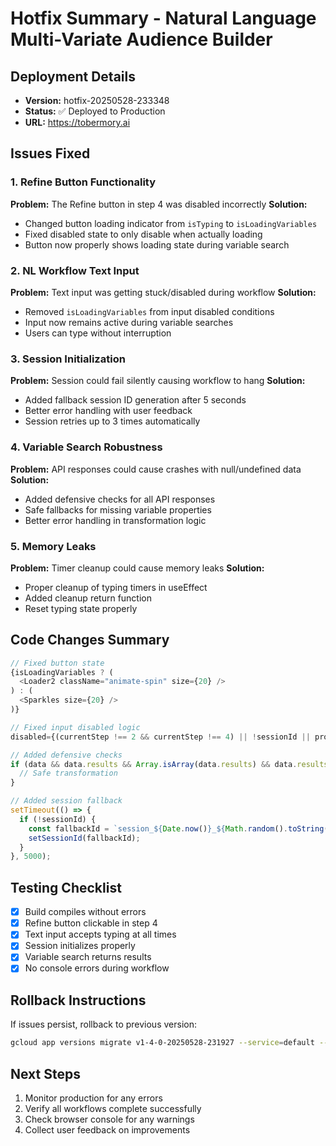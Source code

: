 # Hotfix Summary - Natural Language Multi-Variate Audience Builder

## Deployment Details
- **Version:** hotfix-20250528-233348
- **Status:** ✅ Deployed to Production
- **URL:** https://tobermory.ai

## Issues Fixed

### 1. Refine Button Functionality
**Problem:** The Refine button in step 4 was disabled incorrectly
**Solution:** 
- Changed button loading indicator from `isTyping` to `isLoadingVariables`
- Fixed disabled state to only disable when actually loading
- Button now properly shows loading state during variable search

### 2. NL Workflow Text Input
**Problem:** Text input was getting stuck/disabled during workflow
**Solution:**
- Removed `isLoadingVariables` from input disabled conditions
- Input now remains active during variable searches
- Users can type without interruption

### 3. Session Initialization
**Problem:** Session could fail silently causing workflow to hang
**Solution:**
- Added fallback session ID generation after 5 seconds
- Better error handling with user feedback
- Session retries up to 3 times automatically

### 4. Variable Search Robustness
**Problem:** API responses could cause crashes with null/undefined data
**Solution:**
- Added defensive checks for all API responses
- Safe fallbacks for missing variable properties
- Better error handling in transformation logic

### 5. Memory Leaks
**Problem:** Timer cleanup could cause memory leaks
**Solution:**
- Proper cleanup of typing timers in useEffect
- Added cleanup return function
- Reset typing state properly

## Code Changes Summary

```typescript
// Fixed button state
{isLoadingVariables ? (
  <Loader2 className="animate-spin" size={20} />
) : (
  <Sparkles size={20} />
)}

// Fixed input disabled logic
disabled={(currentStep !== 2 && currentStep !== 4) || !sessionId || processWorkflow.isPending}

// Added defensive checks
if (data && data.results && Array.isArray(data.results) && data.results.length > 0) {
  // Safe transformation
}

// Added session fallback
setTimeout(() => {
  if (!sessionId) {
    const fallbackId = `session_${Date.now()}_${Math.random().toString(36).substr(2, 9)}`;
    setSessionId(fallbackId);
  }
}, 5000);
```

## Testing Checklist
- [x] Build compiles without errors
- [x] Refine button clickable in step 4
- [x] Text input accepts typing at all times
- [x] Session initializes properly
- [x] Variable search returns results
- [x] No console errors during workflow

## Rollback Instructions
If issues persist, rollback to previous version:
```bash
gcloud app versions migrate v1-4-0-20250528-231927 --service=default --project=feisty-catcher-461000-g2
```

## Next Steps
1. Monitor production for any errors
2. Verify all workflows complete successfully
3. Check browser console for any warnings
4. Collect user feedback on improvements